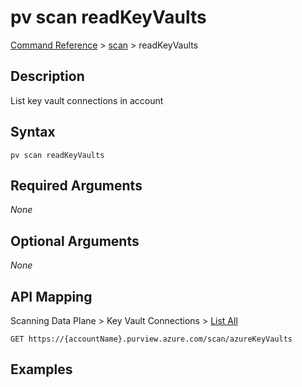 # pv scan readKeyVaults
[Command Reference](../../../README.md#command-reference) > [scan](./main.md) > readKeyVaults

## Description
List key vault connections in account

## Syntax
```
pv scan readKeyVaults
```

## Required Arguments
*None*

## Optional Arguments
*None*

## API Mapping
Scanning Data Plane > Key Vault Connections > [List All](https://docs.microsoft.com/en-us/rest/api/purview/scanningdataplane/key-vault-connections/list-all)
```
GET https://{accountName}.purview.azure.com/scan/azureKeyVaults
```

## Examples
```powershell

```